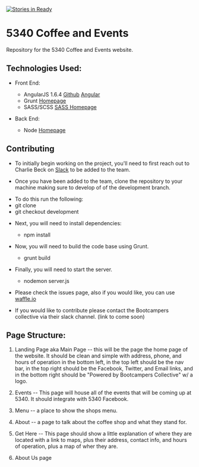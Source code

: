 [![Stories in Ready](https://badge.waffle.io/BootcampersCollective/5340CoffeeShop.png?label=ready&title=Ready)](https://waffle.io/BootcampersCollective/5340CoffeeShop)

# 5340 Coffee and Events
Repository for the 5340 Coffee and Events website.

## Technologies Used:

* Front End:
    - AngularJS 1.6.4 [Github](https://github.com/angular/angular.js) [Angular](https://angular.io/)
    - Grunt [Homepage](https://gruntjs.com/)
    - SASS/SCSS [SASS Homepage](http://sass-lang.com/)

* Back End:
    - Node [Homepage](https://nodejs.org/en/)

## Contributing
* To initially begin working on the project, you'll need to first reach out to Charlie Beck on [Slack](https://bootcamperscollective.slack.com) to be added to the team.


* Once you have been added to the team, clone the repository to your machine making sure to develop of of the development branch.
- To do this run the following:   
 - git clone <insert url>
 - git checkout development


* Next, you will need to install dependencies:
    - npm install


* Now, you will need to build the code base using Grunt.
    - grunt build


* Finally, you will need to start the server.
    - nodemon server.js


- Please check the issues page, also if you would like, you can use [waffle.io](http://waffle.io)

- If you would like to contribute please contact the Bootcampers collective via their slack channel.  (link to come soon)




## Page Structure:

1. Landing Page aka Main Page -- this will be the page the home page of the website. It should be clean and simple with address, phone, and hours of operation in the bottom left, in the top left should be the nav bar, in the top right should be the Facebook, Twitter, and Email links, and in the bottom right should be "Powered by Bootcampers Collective" w/ a logo.

2. Events -- This page will house all of the events that will be coming up at 5340. It should integrate with 5340 Facebook.

3. Menu -- a place to show the shops menu.

4. About -- a page to talk about the coffee shop and what they stand for.

5. Get Here -- This page should show a little explanation of where they are located with a link to maps, plus their address, contact info, and hours of operation, plus a map of wher they are.

6. About Us page
